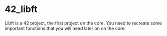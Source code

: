 # 42_libft
Libft is a 42 project, the first project on the core. You need to recreate some important functions that you will need later on on the core. 
